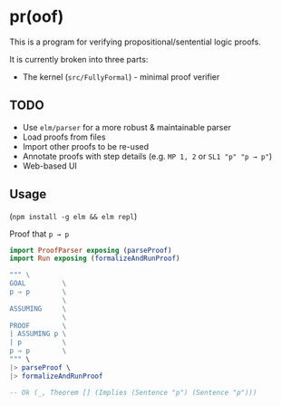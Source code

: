 pr(oof)
=======

This is a program for verifying propositional/sentential logic proofs.

It is currently broken into three parts:

* The kernel (`src/FullyFormal`) - minimal proof verifier

TODO
----

* Use `elm/parser` for a more robust & maintainable parser
* Load proofs from files
* Import other proofs to be re-used
* Annotate proofs with step details (e.g. `MP 1, 2` or `SL1 "p" "p → p"`)
* Web-based UI


Usage
-----

(`npm install -g elm && elm repl`)

Proof that `p → p`

```elm
import ProofParser exposing (parseProof)
import Run exposing (formalizeAndRunProof)

""" \
GOAL         \
p ⇒ p        \
             \
ASSUMING     \
             \
PROOF        \
| ASSUMING p \
| p          \
p ⇒ p        \
""" \
|> parseProof \
|> formalizeAndRunProof

-- Ok (_, Theorem [] (Implies (Sentence "p") (Sentence "p")))
```
